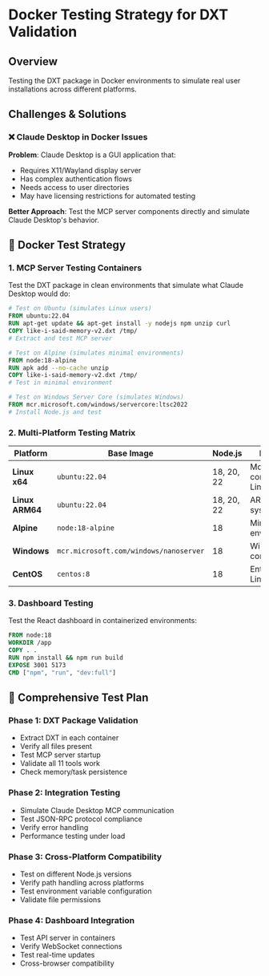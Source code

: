 # Docker Testing Strategy for DXT Validation

## Overview

Testing the DXT package in Docker environments to simulate real user installations across different platforms.

## Challenges & Solutions

### ❌ **Claude Desktop in Docker Issues**

**Problem**: Claude Desktop is a GUI application that:
- Requires X11/Wayland display server
- Has complex authentication flows
- Needs access to user directories
- May have licensing restrictions for automated testing

**Better Approach**: Test the MCP server components directly and simulate Claude Desktop's behavior.

## 🐳 **Docker Test Strategy**

### 1. MCP Server Testing Containers

Test the DXT package in clean environments that simulate what Claude Desktop would do:

```dockerfile
# Test on Ubuntu (simulates Linux users)
FROM ubuntu:22.04
RUN apt-get update && apt-get install -y nodejs npm unzip curl
COPY like-i-said-memory-v2.dxt /tmp/
# Extract and test MCP server

# Test on Alpine (simulates minimal environments)
FROM node:18-alpine
RUN apk add --no-cache unzip
COPY like-i-said-memory-v2.dxt /tmp/
# Test in minimal environment

# Test on Windows Server Core (simulates Windows)
FROM mcr.microsoft.com/windows/servercore:ltsc2022
# Install Node.js and test
```

### 2. Multi-Platform Testing Matrix

| Platform | Base Image | Node.js | Purpose |
|----------|------------|---------|---------|
| **Linux x64** | `ubuntu:22.04` | 18, 20, 22 | Most common Linux |
| **Linux ARM64** | `ubuntu:22.04` | 18, 20, 22 | ARM-based systems |
| **Alpine** | `node:18-alpine` | 18 | Minimal environments |
| **Windows** | `mcr.microsoft.com/windows/nanoserver` | 18 | Windows containers |
| **CentOS** | `centos:8` | 18 | Enterprise Linux |

### 3. Dashboard Testing

Test the React dashboard in containerized environments:

```dockerfile
FROM node:18
WORKDIR /app
COPY . .
RUN npm install && npm run build
EXPOSE 3001 5173
CMD ["npm", "run", "dev:full"]
```

## 🧪 **Comprehensive Test Plan**

### Phase 1: DXT Package Validation
- Extract DXT in each container
- Verify all files present
- Test MCP server startup
- Validate all 11 tools work
- Check memory/task persistence

### Phase 2: Integration Testing  
- Simulate Claude Desktop MCP communication
- Test JSON-RPC protocol compliance
- Verify error handling
- Performance testing under load

### Phase 3: Cross-Platform Compatibility
- Test on different Node.js versions
- Verify path handling across platforms  
- Test environment variable configuration
- Validate file permissions

### Phase 4: Dashboard Integration
- Test API server in containers
- Verify WebSocket connections
- Test real-time updates
- Cross-browser compatibility